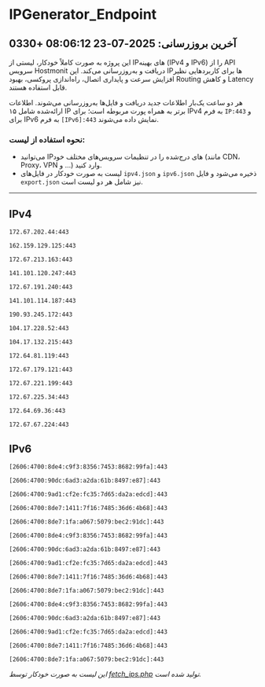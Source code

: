 # IPGenerator_Endpoint

## آخرین بروزرسانی: 2025-07-23 08:06:12 +0330

این پروژه به صورت کاملاً خودکار، لیستی از IPهای بهینه (IPv4 و IPv6) را از API سرویس Hostmonit دریافت و به‌روزرسانی می‌کند. این IPها برای کاربردهایی نظیر افزایش سرعت و پایداری اتصال، راه‌اندازی پروکسی، بهبود Routing و کاهش Latency قابل استفاده هستند.

هر دو ساعت یک‌بار اطلاعات جدید دریافت و فایل‌ها به‌روزرسانی می‌شوند. اطلاعات ارائه‌شده شامل ۱۵ IP برتر به همراه پورت مربوطه است؛ برای IPv4 به فرم `IP:443` و برای IPv6 به فرم `[IPv6]:443` نمایش داده می‌شوند.

### نحوه استفاده از لیست:
- می‌توانید IPهای درج‌شده را در تنظیمات سرویس‌های مختلف خود (مانند CDN، Proxy، VPN و ...) وارد کنید.
- لیست به صورت خودکار در فایل‌های `ipv4.json` و `ipv6.json` ذخیره می‌شود و فایل `export.json` نیز شامل هر دو لیست است.

---

## IPv4
```
172.67.202.44:443
```
```
162.159.129.125:443
```
```
172.67.213.163:443
```
```
141.101.120.247:443
```
```
172.67.191.240:443
```
```
141.101.114.187:443
```
```
190.93.245.172:443
```
```
104.17.228.52:443
```
```
104.17.132.215:443
```
```
172.64.81.119:443
```
```
172.67.179.121:443
```
```
172.67.221.199:443
```
```
172.67.225.34:443
```
```
172.64.69.36:443
```
```
172.67.67.224:443
```

## IPv6
```
[2606:4700:8de4:c9f3:8356:7453:8682:99fa]:443
```
```
[2606:4700:90dc:6ad3:a2da:61b:8497:e87]:443
```
```
[2606:4700:9ad1:cf2e:fc35:7d65:da2a:edcd]:443
```
```
[2606:4700:8de7:1411:7f16:7485:36d6:4b68]:443
```
```
[2606:4700:8de7:1fa:a067:5079:bec2:91dc]:443
```
```
[2606:4700:8de4:c9f3:8356:7453:8682:99fa]:443
```
```
[2606:4700:90dc:6ad3:a2da:61b:8497:e87]:443
```
```
[2606:4700:9ad1:cf2e:fc35:7d65:da2a:edcd]:443
```
```
[2606:4700:8de7:1411:7f16:7485:36d6:4b68]:443
```
```
[2606:4700:8de7:1fa:a067:5079:bec2:91dc]:443
```
```
[2606:4700:8de4:c9f3:8356:7453:8682:99fa]:443
```
```
[2606:4700:90dc:6ad3:a2da:61b:8497:e87]:443
```
```
[2606:4700:9ad1:cf2e:fc35:7d65:da2a:edcd]:443
```
```
[2606:4700:8de7:1411:7f16:7485:36d6:4b68]:443
```
```
[2606:4700:8de7:1fa:a067:5079:bec2:91dc]:443
```

*این لیست به صورت خودکار توسط [fetch_ips.php](scripts/fetch_ips.php) تولید شده است.*
